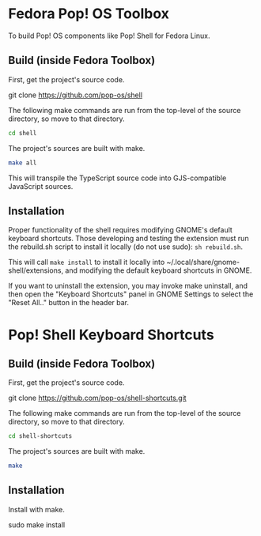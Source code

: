 # Fedora Pop! OS Toolbox

To build Pop! OS components like Pop! Shell for Fedora Linux.

## Build (inside Fedora Toolbox)

First, get the project's source code.

git clone https://github.com/pop-os/shell

The following make commands are run from the top-level of the source directory, so move to that directory.
``` bash
cd shell
```
The project's sources are built with make.
``` bash
make all
```

This will transpile the TypeScript source code into GJS-compatible JavaScript sources.

## Installation 

Proper functionality of the shell requires modifying GNOME's default keyboard shortcuts. Those developing and testing the extension must run the rebuild.sh script to install it locally (do not use sudo): `sh rebuild.sh`.

This will call `make install` to install it locally into ~/.local/share/gnome-shell/extensions, and modifying the default keyboard shortcuts in GNOME.

If you want to uninstall the extension, you may invoke make uninstall, and then open the "Keyboard Shortcuts" panel in GNOME Settings to select the "Reset All.." button in the header bar.

# Pop! Shell Keyboard Shortcuts

## Build (inside Fedora Toolbox)

First, get the project's source code.

git clone https://github.com/pop-os/shell-shortcuts.git

The following make commands are run from the top-level of the source directory, so move to that directory.
``` bash
cd shell-shortcuts
```
The project's sources are built with make.
``` bash
make
```
## Installation

Install with make.

sudo make install
